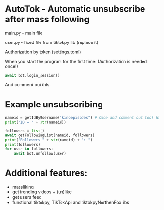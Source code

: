 # AutoTok - Automatic unsubscribe after mass following

main.py - main file

user.py - fixed file from tiktokpy lib (replace it)

Authorization by token (settings.toml)

When you start the program for the first time: (Authorization is needed once!)
```python
await bot.login_session()
```
And comment out this

# Example unsubscribing
```python
nameid = getIdByUsername("kinoepisodes") # Once and comment out too! Write the data to the variable manually.
print("ID = " + str(nameid))

followers = list()
await getFollowingList(nameid, followers)
print("Followers " + str(nameid) + ": ")
print(followers)
for user in followers:
    await bot.unfollow(user)
```

# Additional features: 
- massliking
- get trending videos + (un)like
- get users feed
- functional tiktokpy, TikTokApi and tiktokpyNorthenFox libs
